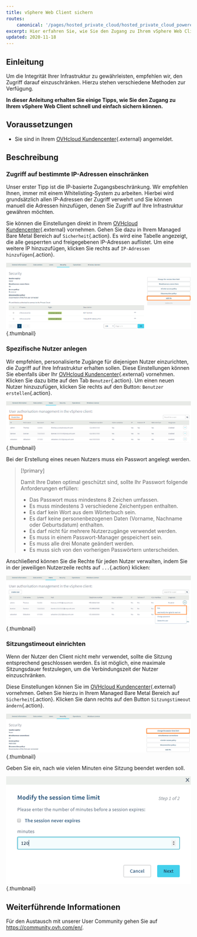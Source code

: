 ```yaml
---
title: vSphere Web Client sichern
routes:
    canonical: '/pages/hosted_private_cloud/hosted_private_cloud_powered_by_vmware/vsphere_access_security_advices'
excerpt: Hier erfahren Sie, wie Sie den Zugang zu Ihrem vSphere Web Client sichern.
updated: 2020-11-18
---
```



## Einleitung

Um die Integrität Ihrer Infrastruktur zu gewährleisten, empfehlen wir, den Zugriff darauf einzuschränken. Hierzu stehen verschiedene Methoden zur Verfügung.

**In dieser Anleitung erhalten Sie einige Tipps, wie Sie den Zugang zu Ihrem vSphere Web Client schnell und einfach sichern können.**

## Voraussetzungen

- Sie sind in Ihrem [OVHcloud Kundencenter](https://www.ovh.com/auth/?action=gotomanager&from=https://www.ovh.de/&ovhSubsidiary=de){.external} angemeldet.

## Beschreibung

### Zugriff auf bestimmte IP-Adressen einschränken

Unser erster Tipp ist die IP-basierte Zugangsbeschränkung. Wir empfehlen Ihnen, immer mit einem Whitelisting-System zu arbeiten. Hierbei wird grundsätzlich allen IP-Adressen der Zugriff verwehrt und Sie können manuell die Adressen hinzufügen, denen Sie Zugriff auf Ihre Infrastruktur gewähren möchten.

Sie können die Einstellungen direkt in Ihrem [OVHcloud Kundencenter](https://www.ovh.com/auth/?action=gotomanager&from=https://www.ovh.de/&ovhSubsidiary=de){.external} vornehmen. Gehen Sie dazu in Ihrem Managed Bare Metal Bereich auf `Sicherheit`{.action}. Es wird eine Tabelle angezeigt, die alle gesperrten und freigegebenen IP-Adressen auflistet. Um eine weitere IP hinzuzufügen, klicken Sie rechts auf `IP-Adressen hinzufügen`{.action}.

![IPs hinzufügen](images/adding_ip.png){.thumbnail}


### Spezifische Nutzer anlegen

Wir empfehlen, personalisierte Zugänge für diejenigen Nutzer einzurichten, die Zugriff auf Ihre Infrastruktur erhalten sollen. Diese Einstellungen können Sie ebenfalls über Ihr [OVHcloud Kundencenter](https://www.ovh.com/auth/?action=gotomanager&from=https://www.ovh.de/&ovhSubsidiary=de){.external} vornehmen. Klicken Sie dazu bitte auf den Tab `Benutzer`{.action}. Um einen neuen Nutzer hinzuzufügen, klicken Sie rechts auf den Button: `Benutzer erstellen`{.action}.

![Nutzer](images/users.png){.thumbnail}


Bei der Erstellung eines neuen Nutzers muss ein Passwort angelegt werden.

> [!primary]
>
> Damit Ihre Daten optimal geschützt sind, sollte Ihr Passwort folgende Anforderungen erfüllen:
>
> - Das Passwort muss mindestens 8 Zeichen umfassen.
> - Es muss mindestens 3 verschiedene Zeichentypen enthalten.
> - Es darf kein Wort aus dem Wörterbuch sein.
> - Es darf keine personenbezogenen Daten (Vorname, Nachname oder Geburtsdatum) enthalten.
> - Es darf nicht für mehrere Nutzerzugänge verwendet werden.
> - Es muss in einem Passwort-Manager gespeichert sein.
> - Es muss alle drei Monate geändert werden.
> - Es muss sich von den vorherigen Passwörtern unterscheiden.
>

Anschließend können Sie die Rechte für jeden Nutzer verwalten, indem Sie in der jeweiligen Nutzerzeile rechts auf `...`{.action} klicken:

![Nutzereinstellungen](images/users_edit.png){.thumbnail}

### Sitzungstimeout einrichten

Wenn der Nutzer den Client nicht mehr verwendet, sollte die Sitzung entsprechend geschlossen werden. Es ist möglich, eine maximale Sitzungsdauer festzulegen, um die Verbindungszeit der Nutzer einzuschränken.

Diese Einstellungen können Sie im [OVHcloud Kundencenter](https://www.ovh.com/auth/?action=gotomanager&from=https://www.ovh.de/&ovhSubsidiary=de){.external} vornehmen. Gehen Sie hierzu in Ihrem Managed Bare Metal Bereich auf `Sicherheit`{.action}. Klicken Sie dann rechts auf den Button `Sitzungstimeout ändern`{.action}.

![Sitzungstimeout](images/security-expiration.png){.thumbnail}

Geben Sie ein, nach wie vielen Minuten eine Sitzung beendet werden soll.

![Sitzungstimeout](images/expiration.png){.thumbnail}

## Weiterführende Informationen

Für den Austausch mit unserer User Community gehen Sie auf <https://community.ovh.com/en/>.
